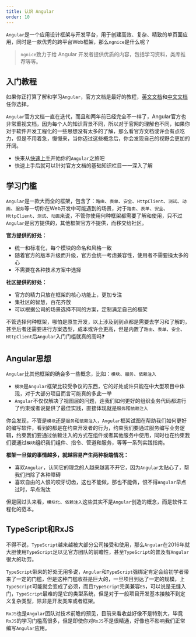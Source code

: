 ```yaml
---
title: 认识 Angular
order: 10
---
```


`Angular`是一个应用设计框架与开发平台，用于创建高效、复杂、精致的单页面应用，同时是一款优秀的跨平台Web框架，那么`ngnice`是什么呢？
> `ngnice`致力于给 Angular 开发者提供优质的内容，包括学习资料，类库推荐等等。

## 入门教程
如果你正打算了解和学习`Angular`，官方文档是最好的教程，[英文文档](https://angular.io)和[中文文档](https://angular.cn)任你选择。

`Angular`官方文档一直在迭代，而且和两年前已经完全不一样了，Angular官方也非常重视文档，因为每个人的知识背景不同，所以对于官网的理解也不同，如果你对于软件开发工程化的一些思想没有太多的了解，那么看官方文档或许会有点吃力，但是不用着急，慢慢来，当你迈过这些概念后，你会发现自己的视野会更加的开阔。

- 快来从[快速上手](https://angular.cn/guide/setup-local)开始你的`Angular`之旅吧
- 快速上手后就可以针对官方文档的基础知识栏目一一深入了解

## 学习门槛
`Angular`是一款大而全的框架，包含了：`路由`、`表单`、`安全`、`HttpClient`、`测试`、`动画`、`服务`等一切你在Web开发中可能遇到的场景，对于`路由`、`表单`、`安全`、`HttpClient`、`测试`、`动画`来说，不管你使用何种框架都需要了解和使用，只不过`Angular`是官方提供的，其他框架官方不提供，而移交给社区。

**官方提供的好处：**
- 统一和标准化，每个模块的命名和风格一致
- 随着官方的版本升级而升级，官方会统一考虑兼容性，使用者不需要操太多的心
- 不需要在各种技术方案中选择

**社区提供的好处：**
- 官方的精力只放在框架的核心功能上，更加专注
- 集社区的智慧，百花齐放
- 可以根据公司的场景选择不同的方案，定制满足自己的框架

不管选择何种框架，哪怕是原生开发，以上涉及到到点都是需要去学习和了解的，甚至后者还需要进行方案选型，成本或许会更高，但是内置了`路由`、`表单`、`安全`、`HttpClient`后`Angular`入门门槛就真的高吗❓

## Angular思想
`Angular`比其他框架的确会多一些概念，比如：`模块`、`服务`、`依赖注入`

- `模块`是`Angular`框架比较受争议的东西，它的好处或许只能在中大型项目中体现，对于大部分项目而言可能真的多此一举
- `Angular`不仅仅解决了视图层的问题，连我们如何更好的组织业务代码都进行了约束或者说提供了最佳实践，直接体现就是`服务`和`依赖注入`

你会发现，不管是`模块`还是`服务`和`依赖注入`，`Angular`框架试图在帮助我们如何更好的编写软件，看到的都是在约束开发者的行为，约束我们要通过服务编写业务逻辑，约束我们要通过依赖注入的方式在组件或者其他服务中使用，同时也在约束我们要通过`模块`组织我们组件、指令、管道和服务，等等一系列实践指南。

**框架一旦做的事情越多，就越容易产生两种极端情况：**
- 喜欢`Angular`，认同它的理念的人越来越离不开它，因为`Angular`太贴心了，帮我们扫除了各种障碍
- 喜欢自由的人恨的咬牙切齿，这也不能做，那也不能做，恨不得`Angular`早点过时，早点淘汰

但是回过头来看，`模块化`、`依赖注入`这些其实不是`Angular`创造的概念，而是软件工程化的范本。

## TypeScript和RxJS
不得不说，`TypeScript`越来越被大部分公司接受和使用，那么`Angular`在2016年就大胆使用`TypeScript`足以见官方团队的前瞻性，甚至`TypeScript`的普及有`Angular`很大的功劳。

`TypeScript`带来的好处无用多说，`Angular`和`TypeScript`强绑定肯定会给初学者带来了一定的门槛，但是这种门槛收益是巨大的，一旦项目到达了一定的规模，上`TypeScript`可能就会变成了必须，而且`TypeScript`完美兼容`ES`，可以说是无缝入门，`TypeScript`最难的是它的类型系统，但是对于一般项目开发基本接触不到定义复杂类型，除非是开发类库或者框架。

`RxJS`也是`Angular`团队对技术前瞻的预见，目前来看收益好像不是特别大，毕竟`RxJS`的学习门槛高很多，但是即使你对`RxJS`不是很精通，好像也不影响我们正常编写`Angular`应用。
